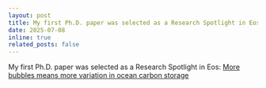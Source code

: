 ```yaml
---
layout: post
title: My first Ph.D. paper was selected as a Research Spotlight in Eos
date: 2025-07-08 
inline: true
related_posts: false
---
```


My first Ph.D. paper was selected as a Research Spotlight in Eos: [More bubbles means more variation in ocean carbon storage](https://eos.org/research-spotlights/more-bubbles-means-more-variation-in-ocean-carbon-storage)


